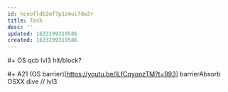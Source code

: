 ```yaml
---
id: hcnofldb2mf7p1z4oi7dw2r
title: Tech
desc: ''
updated: 1633199319586
created: 1633199319586
---
```


#+ OS
qcb lvl3 hit/block?

#+ A21
(OS barrier)[https://youtu.be/lLfCqyopzTM?t=993]
    barrierAbsorb OSXX dive // lvl3



